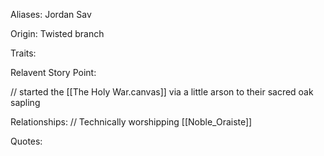 
Aliases:
 Jordan
 Sav
 
Origin: Twisted branch


Traits:

Relavent Story Point:

// started the [[The Holy War.canvas]] via a little arson to their sacred oak sapling

Relationships:
// Technically worshipping [[Noble_Oraiste]]

Quotes:
